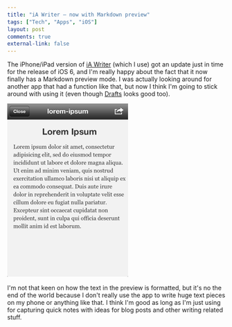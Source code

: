 ```yaml
---
title: "iA Writer – now with Markdown preview"
tags: ["Tech", "Apps", "iOS"]
layout: post
comments: true
external-link: false
---
```


The iPhone/iPad version of [iA Writer](http://itunes.apple.com/se/app/ia-writer/id392502056?mt=8 "iA Writer") (which I use) got an update just in time for the release of iOS 6, and I'm really happy about the fact that it now finally has a Markdown preview mode. I was actually looking around for another app that had a function like that, but now I think I'm going to stick around with using it (even though [Drafts](http://itunes.apple.com/us/app/drafts/id502385074?mt=8 "Drafts") looks good too).

![iA Writer - Preview Mode](/images/blog/2012-09-30-ia-writer-preview.png "iA Writer – Preview Mode")

I'm not that keen on how the text in the preview is formatted, but it's no the end of the world because I don't really use the app to write huge text pieces on my phone or anything like that. I think I'm good as long as I'm just using for capturing quick notes with ideas for blog posts and other writing related stuff.
